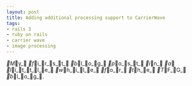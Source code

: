 ```yaml
---
layout: post
title: Adding additional processing support to CarrierWave
tags:
- rails 3
- ruby on rails
- carrier wave
- image processing
---
```

_M_y_ _f_i_r_s_t_ _b_l_o_g_ _p_o_s_t_ _i_n_ _a_ _l_i_t_t_l_e_ _w_h_i_l_e_ _f_o_r_ _t_h_e_ _T_F_G_ _b_l_o_g_.
